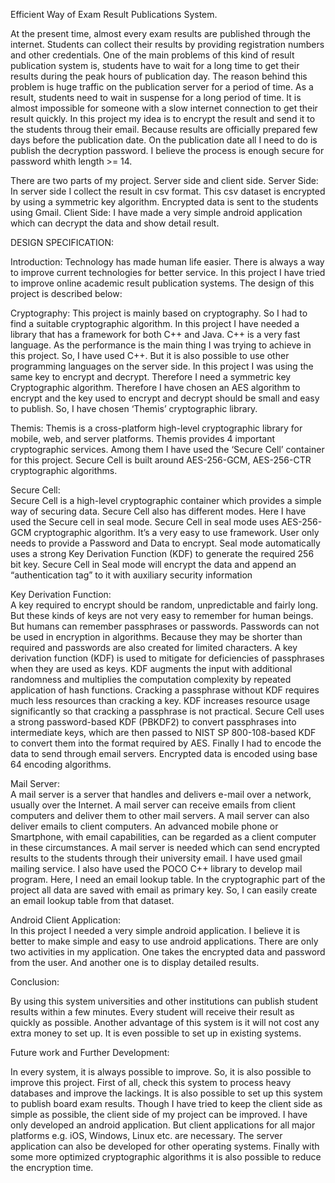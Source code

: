Efficient Way of Exam Result Publications System.

At the present time, almost every exam results are published through the internet. Students can collect their results by providing registration numbers and other credentials. One of the main problems of this kind of result publication system is, students have to wait for a long time to get their results during the peak hours of publication day. The reason behind this problem is huge traffic on the publication server for a period of time. As a result, students need to wait in suspense for a long period of time. It is almost impossible for someone with a slow internet connection to get their result quickly. 
In this project my idea is to encrypt the result and send it to the students throug their email. Because results are officially prepared few days before the publication date. On the publication date all I need to do is publish the decryption password. I believe the process is enough secure for password whith length >= 14.

There are two parts of my project. Server side and client side.
Server Side: In server side I collect the result in csv format. This csv dataset is encrypted by using a symmetric key algorithm. Encrypted data is sent to the students using Gmail.
Client Side: I have made a very simple android application which can decrypt the data and show detail result.
                                                 
DESIGN SPECIFICATION:
 
Introduction: 
Technology has made human life easier. There is always a way to improve current technologies for better service. In this project I have tried to improve online academic result publication systems. The design of this project is described below:

Cryptography: 
This project is mainly based on cryptography. So I had to find a suitable cryptographic algorithm. In this project I have needed a library that has a framework for both C++ and Java. C++ is a very fast language. As the performance is the main thing I was trying to achieve in this project. So, I have used C++. But it is also possible to use other programming languages on the server side. In this project I was using the same key to encrypt and decrypt. Therefore I need a symmetric key Cryptographic algorithm. Therefore I have chosen an AES algorithm to encrypt and the key used to encrypt and decrypt should be small and easy to publish. So, I have chosen ‘Themis’ cryptographic library. 

Themis: 
Themis is a cross-platform high-level cryptographic library for mobile, web, and server platforms. Themis provides 4 important cryptographic services. Among them I have used the ‘Secure Cell’ container for this project. Secure Cell is built around AES-256-GCM,  AES-256-CTR cryptographic algorithms.   

Secure Cell:        
Secure Cell is a high-level cryptographic container which provides a simple way of securing data. Secure Cell also has different modes. Here I have used the Secure cell in seal mode. 
Secure Cell in seal mode uses AES-256-GCM cryptographic algorithm. It’s a very easy to use 
framework. User only needs to provide a Password and Data to encrypt. Seal mode automatically uses a strong Key Derivation Function (KDF) to generate the required 256 bit key. Secure Cell in Seal mode will encrypt the data and append an “authentication tag” to it with auxiliary security information

Key Derivation Function:   
A key required to encrypt should be random, unpredictable and fairly long. But these kinds of keys are not very easy to remember for human beings. But humans can remember passphrases or passwords. Passwords can not be used in encryption in algorithms. Because they may be shorter than required and passwords are also created for limited characters. A key derivation function (KDF) is used to mitigate for deficiencies of passphrases when they are used as keys. KDF augments the input with additional randomness and multiplies the computation complexity by repeated application of hash functions. Cracking a passphrase without KDF requires much less resources than cracking a key. KDF increases resource usage significantly so that cracking a passphrase is not practical. Secure Cell uses a strong password-based KDF (PBKDF2) to convert passphrases into intermediate keys, which are then passed to NIST SP 800-108-based KDF to convert them into the format required by AES.
Finally I had to encode the data to send through email servers. Encrypted data is encoded using base 64 encoding algorithms.

Mail Server:    
A mail server is a server that handles and delivers e-mail over a network, usually over the Internet. A mail server can receive emails from client computers and deliver them to other mail servers. A mail server can also deliver emails to client computers. An advanced mobile phone or Smartphone, with email capabilities, can be regarded as a client computer in these circumstances. A mail server is needed which can send encrypted results to the students through their university email. I have used gmail mailing service. I also have used the POCO C++ library to develop mail program.
Here, I need an email lookup table. In the cryptographic part of the project all data are saved with email as primary key. So, I can easily create an email lookup table from that dataset.

Android Client Application:   
In this project I needed a very simple android application. I believe it is better to make simple and easy to use android applications. There are only two activities in my application. One takes the encrypted data and password from the user. And another one is to display detailed results.


Conclusion:  

By using this system universities and other institutions can publish student results within a few minutes. Every student will receive their result as quickly as possible. Another advantage of this system is it will not cost any extra money to set up. It is even possible to set up in existing systems.  

Future work and Further Development:

In every system, it is always possible to improve. So, it is also possible to improve this project. First of all, check this system to process heavy databases and improve the lackings. It is also possible to set up this system to publish board exam results. Though I have tried to keep the client side as simple as possible, the client side of my project can be improved. I have only developed an android application. But client applications for all major platforms e.g. iOS, Windows, Linux etc. are necessary. The server application can also be developed for other operating systems. Finally with some more optimized cryptographic algorithms it is also possible to reduce the encryption time.  










